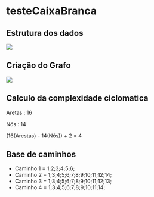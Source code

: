 # testeCaixaBranca

<h2>Estrutura dos dados </h2>
<img src="https://github.com/Gabriel-Aparecido03/testeCaixaBranca/assets/67979742/86561b47-b1e1-4c3a-a552-f03d29a4b186" />

<h2>Criação do Grafo</h2>
<img src="https://github.com/Gabriel-Aparecido03/testeCaixaBranca/assets/67979742/e23c97ce-a108-479e-9122-6942b197db23" />

<h2>Calculo da complexidade ciclomatica</h2>
<p>Aretas : 16</p>
<p>Nós : 14</p>
<p> (16(Arestas) - 14(Nós)) + 2 = 4  </p>

<h2>Base de caminhos</h2>

* Caminho 1 = 1;2;3;4;5;6;
* Caminho 2 = 1;3;4;5;6;7;8;9;10;11;12;14;
* Caminho 3 = 1;3;4;5;6;7;8;9;10;11;12;13;
* Caminho 4 = 1;3;4;5;6;7;8;9;10;11;14;
